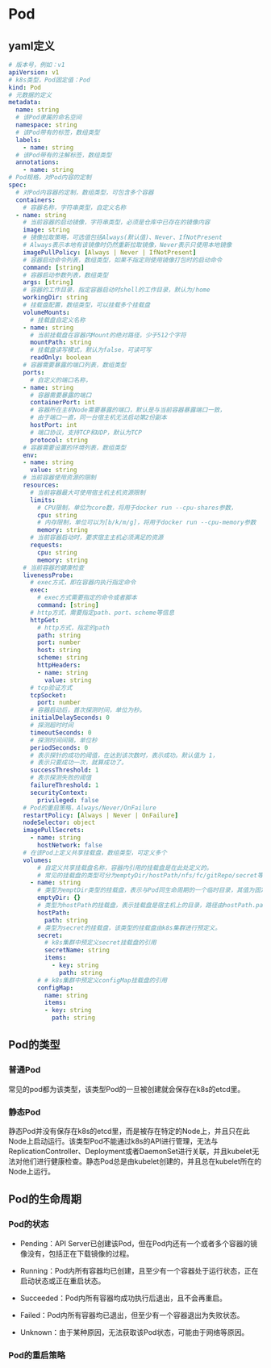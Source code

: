 # Pod

## yaml定义

~~~yaml
# 版本号，例如：v1
apiVersion: v1
# k8s类型，Pod固定值：Pod
kind: Pod
# 元数据的定义
metadata:
  name: string
  # 该Pod隶属的命名空间
  namespace: string
  # 该Pod带有的标签，数组类型
  labels:
    - name: string
  # 该Pod带有的注解标签，数组类型 
  annotations:
    - name: string
# Pod规格，对Pod内容的定制
spec:
  # 对Pod内容器的定制，数组类型，可包含多个容器
  containers:
    # 容器名称，字符串类型，自定义名称
  - name: string
    # 当前容器的启动镜像，字符串类型，必须是仓库中已存在的镜像内容
    image: string
    # 镜像拉取策略，可选值包括Always(默认值)、Never、IfNotPresent
    # Always表示本地有该镜像时仍然重新拉取镜像，Never表示只使用本地镜像
    imagePullPolicy: [Always | Never | IfNotPresent]
    # 容器启动命令列表，数组类型，如果不指定则使用镜像打包时的启动命令
    command: [string]
    # 容器启动参数列表，数组类型
    args: [string]
    # 容器的工作目录，指定容器启动时shell的工作目录，默认为/home
    workingDir: string
    # 挂载盘配置，数组类型，可以挂载多个挂载盘
    volumeMounts:
      # 挂载盘自定义名称
    - name: string
      # 当前挂载盘在容器内Mount的绝对路径，少于512个字符
      mountPath: string
      # 挂载盘读写模式，默认为false，可读可写
      readOnly: boolean
    # 容器需要暴露的端口列表，数组类型
    ports:
      # 自定义的端口名称，
    - name: string
      # 容器需要暴露的端口
      containerPort: int
      # 容器所在主机Node需要暴露的端口，默认是与当前容器暴露端口一致，
      # 由于端口一直，同一台宿主机无法启动第2份副本
      hostPort: int
      # 端口协议，支持TCP和UDP，默认为TCP
      protocol: string
    # 容器需要设置的环境列表，数组类型
    env:
    - name: string
      value: string
    # 当前容器使用资源的限制
    resources:
      # 当前容器最大可使用宿主机主机资源限制
      limits:
        # CPU限制，单位为core数，将用于docker run --cpu-shares参数，
        cpu: string
        # 内存限制，单位可以为[b/k/m/g]，将用于docker run --cpu-memory参数
        memory: string
      # 当前容器启动时，要求宿主主机必须满足的资源
      requests:
        cpu: string
        memory: string
    # 当前容器的健康检查
    livenessProbe:
      # exec方式，即在容器内执行指定命令
      exec:
        # exec方式需要指定的命令或者脚本
        command: [string]
      # http方式，需要指定path、port、scheme等信息 
      httpGet:
        # http方式，指定的path
        path: string
        port: number
        host: string
        scheme: string
        httpHeaders:
        - name: string
          value: string
      # tcp验证方式
      tcpSocket:
        port: number
      # 容器启动后，首次探测时间，单位为秒。
      initialDelaySeconds: 0
      # 探测超时时间
      timeoutSeconds: 0
      # 探测时间间隔，单位秒
      periodSeconds: 0
      # 表示探针的成功的阈值，在达到该次数时，表示成功。默认值为 1，
      # 表示只要成功一次，就算成功了。
      successThreshold: 1
      # 表示探测失败的阈值
      failureThreshold: 1
      securityContext:
        privileged: false
    # Pod的重启策略，Always/Never/OnFailure
    restartPolicy: [Always | Never | OnFailure]
    nodeSelector: object
    imagePullSecrets:
      - name: string
        hostNetwork: false
    # 在该Pod上定义共享挂载盘，数组类型，可定义多个
    volumes:
        # 自定义共享挂载盘名称，容器内引用的挂载盘是在此处定义的。
        # 常见的挂载盘的类型可分为emptyDir/hostPath/nfs/fc/gitRepo/secret等。
      - name: string
        # 类型为emptDir类型的挂载盘，表示与Pod同生命周期的一个临时目录，其值为固定值空对象'{}'。
        emptyDir: {}
        # 类型为hostPath的挂载盘，表示挂载盘是宿主机上的目录，路径由hostPath.path指定。
        hostPath:
          path: string
        # 类型为secret的挂载盘，该类型的挂载盘由k8s集群进行预定义。
        secret:
          # k8s集群中预定义secret挂载盘的引用
          secretName: string
          items:
            - key: string
              path: string
        # # k8s集群中预定义configMap挂载盘的引用
        configMap:
          name: string
          items:
          - key: string
            path: string
~~~



## Pod的类型

### 普通Pod

常见的pod都为该类型，该类型Pod的一旦被创建就会保存在k8s的etcd里。

### 静态Pod

静态Pod并没有保存在k8s的etcd里，而是被存在特定的Node上，并且只在此Node上启动运行。该类型Pod不能通过k8s的API进行管理，无法与ReplicationController、Deployment或者DaemonSet进行关联，并且kubelet无法对他们进行健康检查。静态Pod总是由kubelet创建的，并且总在kubelet所在的Node上运行。

## Pod的生命周期



### Pod的状态

* Pending：API Server已创建该Pod，但在Pod内还有一个或者多个容器的镜像没有，包括正在下载镜像的过程。

* Running：Pod内所有容器均已创建，且至少有一个容器处于运行状态，正在启动状态或正在重启状态。
* Succeeded：Pod内所有容器均成功执行后退出，且不会再重启。

* Failed：Pod内所有容器均已退出，但至少有一个容器退出为失败状态。

* Unknown：由于某种原因，无法获取该Pod状态，可能由于网络等原因。



### Pod的重启策略



